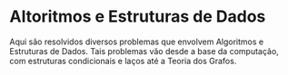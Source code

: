 # Altoritmos e Estruturas de Dados

Aqui são resolvidos diversos problemas que envolvem Algoritmos e Estruturas de Dados. Tais problemas vão desde a base da computação, com estruturas condicionais e laços até a Teoria dos Grafos.

